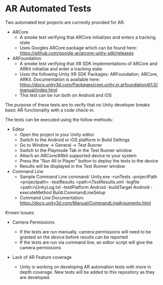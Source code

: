 # AR Automated Tests

Two automated test projects are currently provided for AR:
- ARCore
  - A smoke test verifying that ARCore initializes and enters a tracking state
  - Uses Googles ARCore package which can be found here: https://github.com/google-ar/arcore-unity-sdk/releases
- ARFoundation
  - A smoke test verifying that XR SDK implementaitons of ARCore and ARKit initialize and enter a tracking state
  - Uses the following Unity XR SDK Packages: ARFoundation, ARCore, ARKit. Documentation is available here: https://docs.unity3d.com/Packages/com.unity.xr.arfoundation@1.0/manual/index.html
  - This test can be run both on Android and iOS

The purpose of these tests are to verify that no Unity developer breaks basic AR functionality with a code check-in.

The tests can be executed using the follow methods:
- Editor
  - Open the project in your Unity editor
  - Switch to the Android or iOS platform in Build Settings
  - Go to Window -> General -> Test Runner
  - Switch to the Playmode Tab in the Test Runner window
  - Attach an ARCore/ARkit supported device to your system
  - Press the "Run All in Player" button to deploy the tests to the device
  - Results will be displayed in the Test Runner window
- Command Line
  - Sample Command Line command: Unity.exe -runTests -projectPath \<projectpath\> -testResults \<path\>\TestResults.xml -logfile \<path\>\UnityLog.txt -testPlatform Android -buildTarget Android -executeMethod Build.CommandLineSetup
  - Command Line Documentation: https://docs.unity3d.com/Manual/CommandLineArguments.html

Known Issues:
- Camera Permissions
  - If the tests are run manually, camera permissions will need to be granted on the device before results can be reported
  - If the tests are run via command line, an editor script will give the camera permissions


- Lack of AR Feature coverage
  - Unity is working on developing AR automation tests with more in depth coverage. New tests will be added to this repository as they are developed.
